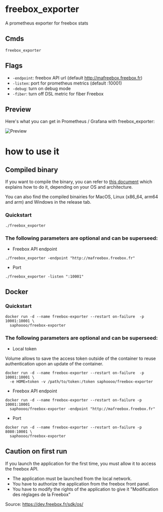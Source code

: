 # freebox_exporter
A prometheus exporter for freebox stats

## Cmds

`freebox_exporter`

## Flags

- `-endpoint`: freebox API url (default http://mafreebox.freebox.fr)
- `-listen`: port for prometheus metrics (default :10001)
- `-debug`: turn on debug mode
- `-fiber`: turn off DSL metric for fiber Freebox

## Preview

Here's what you can get in Prometheus / Grafana with freebox_exporter:

![Preview](https://user-images.githubusercontent.com/13923756/54585380-33318800-4a1a-11e9-8e9d-e434f275755c.png)

# how to use it

## Compiled binary

If you want to compile the binary, you can refer to [this document](https://gist.github.com/asukakenji/f15ba7e588ac42795f421b48b8aede63) which explains how to do it, depending on your OS and architecture.

You can also find the compiled binairies for MacOS, Linux (x86_64, arm64 and arm) and Windows in the release tab.

### Quickstart

```
./freebox_exporter
```

### The following parameters are optional and can be superseed:

- Freebox API endpoint

```
./freebox_exporter -endpoint "http://mafreebox.freebox.fr"
```

- Port

```
./freebox_exporter -listen ":10001"
```

## Docker 

### Quickstart
  
```
docker run -d --name freebox-exporter --restart on-failure  -p 10001:10001 \
  saphoooo/freebox-exporter
```

### The following parameters are optional and can be superseed:

- Local token

Volume allows to save the access token outside of the container to reuse authentication upon an update of the container.

```
docker run -d --name freebox-exporter --restart on-failure  -p 10001:10001 \
  -e HOME=token -v /path/to/token:/token saphoooo/freebox-exporter
```

- Freebox API endpoint

```
docker run -d --name freebox-exporter --restart on-failure -p 10001:10001
  saphoooo/freebox-exporter -endpoint "http://mafreebox.freebox.fr"
```

- Port

```
docker run -d --name freebox-exporter --restart on-failure -p 8080:10001 \
  saphoooo/freebox-exporter
```

## Caution on first run
If you launch the application for the first time, you must allow it to access the freebox API.
- The application must be launched from the local network.
- You have to authorize the application from the freebox front panel.
- You have to modify the rights of the application to give it "Modification des réglages de la Freebox"
  
Source: https://dev.freebox.fr/sdk/os/

